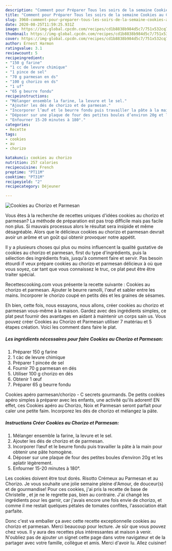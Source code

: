 ```yaml
---
description: "Comment pour Préparer Tous les soirs de la semaine Cookies au Chorizo et Parmesan"
title: "Comment pour Préparer Tous les soirs de la semaine Cookies au Chorizo et Parmesan"
slug: 3960-comment-pour-preparer-tous-les-soirs-de-la-semaine-cookies-au-chorizo-et-parmesan
date: 2020-08-25T11:59:25.931Z
image: https://img-global.cpcdn.com/recipes/cd1b8838b984d5c7/751x532cq70/cookies-au-chorizo-et-parmesan-photo-principale-de-la-recette.jpg
thumbnail: https://img-global.cpcdn.com/recipes/cd1b8838b984d5c7/751x532cq70/cookies-au-chorizo-et-parmesan-photo-principale-de-la-recette.jpg
cover: https://img-global.cpcdn.com/recipes/cd1b8838b984d5c7/751x532cq70/cookies-au-chorizo-et-parmesan-photo-principale-de-la-recette.jpg
author: Ernest Harmon
ratingvalue: 3.1
reviewcount: 5
recipeingredient:
- "150 g farine"
- "1 cc de levure chimique"
- "1 pince de sel"
- "70 g parmesan en ds"
- "100 g chorizo en ds"
- "1 uf"
- "65 g beurre fondu"
recipeinstructions:
- "Mélanger ensemble la farine, la levure et le sel."
- "Ajouter les dés de chorizo et de parmesan."
- "Incorporer l’œuf et le beurre fondu puis travailler la pâte à la main pour obtenir une pâte homogène."
- "Déposer sur une plaque de four des petites boules d’environ 20g et les aplatir légèrement."
- "Enfourner 15-20 minutes à 180°."
categories:
- Recette
tags:
- cookies
- au
- chorizo

katakunci: cookies au chorizo 
nutrition: 257 calories
recipecuisine: French
preptime: "PT11M"
cooktime: "PT31M"
recipeyield: "2"
recipecategory: Déjeuner

---
```



![Cookies au Chorizo et Parmesan](https://img-global.cpcdn.com/recipes/cd1b8838b984d5c7/751x532cq70/cookies-au-chorizo-et-parmesan-photo-principale-de-la-recette.jpg)

Vous êtes à la recherche de recettes uniques d'idées cookies au chorizo et parmesan? La méthode de préparation est pas trop difficile mais pas facile non plus. Si mauvais processus alors le résultat sera insipide et même désagréable. Alors que le délicieux cookies au chorizo et parmesan devrait avoir un arôme et un goût qui obtenir provoquer notre appétit.

Il y a plusieurs choses qui plus ou moins influencent la qualité gustative de cookies au chorizo et parmesan, first du type d'ingrédients, puis la sélection des ingrédients frais, jusqu'à comment faire et servir. Pas besoin étourdi if veux prépare cookies au chorizo et parmesan délicieux à où que vous soyez, car tant que vous connaissez le truc, ce plat peut être être traiter spécial.

Recettescooking.com vous présente la recette suivante : Cookies au chorizo et parmesan. Ajouter le beurre ramolli, l&#39;œuf et sabler entre les mains. Incorporer le chorizo coupé en petits dés et les graines de sésames.


Eh bien, cette fois, nous essayons, nous allons, créer cookies au chorizo et parmesan vous-même à la maison. Gardez avec des ingrédients simples, ce plat peut fournir des avantages en aidant à maintenir un corps sain us. Vous pouvez créer Cookies au Chorizo et Parmesan utiliser 7 matériau et 5 étapes création. Voici les comment dans faire le plat.

<!--inarticleads1-->

##### Les ingrédients nécessaires pour faire Cookies au Chorizo et Parmesan:

1. Préparer 150 g farine
1.  1 càc de levure chimique
1. Préparer 1 pincée de sel
1. Fournir 70 g parmesan en dés
1. Utiliser 100 g chorizo en dés
1. Obtenir 1 œuf
1. Préparer 65 g beurre fondu


Cookies apéro parmesan/chorizo - C secrets gourmands. De petits cookies apéro simples à préparer avec les enfants, une activité qu&#39;ils adorent! EN effet, ces Cookies apéro au Chorizo, Noix et Parmesan seront parfait pour caler une petite faim. Incorporez les dés de chorizo et mélangez la pâte. 

<!--inarticleads2-->

##### Instructions Créer Cookies au Chorizo et Parmesan:

1. Mélanger ensemble la farine, la levure et le sel.
1. Ajouter les dés de chorizo et de parmesan.
1. Incorporer l’œuf et le beurre fondu puis travailler la pâte à la main pour obtenir une pâte homogène.
1. Déposer sur une plaque de four des petites boules d’environ 20g et les aplatir légèrement.
1. Enfourner 15-20 minutes à 180°.


Les cookies doivent être tout dorés. Risotto Crémeux au Parmesan et au Chorizo. Je vous souhaite une jolie semaine pleine d&#39;Amour, de douceur(s) et de gourmandise! Pour ces cookies, j&#39;ai pris la recette de base de Christelle , et je ne le regrette pas, bien au contraire. J&#39;ai changé les ingrédients pour les garnir, car j&#39;avais encore une fois envie de chorizo, et comme il me restait quelques pétales de tomates confites, l&#39;association était parfaite. 


Donc c'est va emballer ça avec cette recette exceptionnelle cookies au chorizo et parmesan. Merci beaucoup pour lecture. Je sûr que vous pouvez chez vous. Il y aura des recettes plus  intéressantes at maison à venir. N'oubliez pas de ajouter un signet cette page dans votre navigateur et de la partager avec votre famille, collègue et amis. Merci d'avoir lu. Allez cuisiner!
